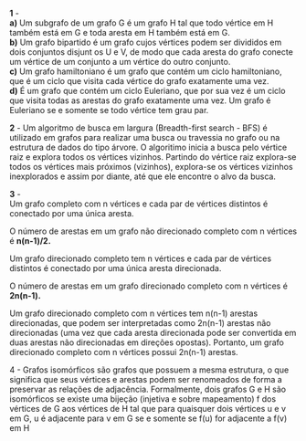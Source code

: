 **1** - \
**a)** Um subgrafo de um grafo G é um grafo H tal que todo vértice em H também está em G e toda aresta em H também está em G.\
**b)** Um grafo bipartido é um grafo cujos vértices podem ser divididos em dois conjuntos disjunt os U e V, de modo que cada aresta do grafo conecte um vértice de um conjunto a um vértice do outro conjunto. \
**c)** Um grafo hamiltoniano é um grafo que contém um ciclo hamiltoniano, que é um ciclo que visita cada vértice do grafo exatamente uma vez. \
**d)** É um grafo que contém um ciclo Euleriano, que por sua vez é um ciclo que visita todas as arestas do grafo exatamente uma vez. Um grafo é Euleriano se e somente se todo vértice tem grau par.

**2** - Um algoritmo de busca em largura (Breadth-first search - BFS) é utilizado em grafos para realizar uma busca ou travessia no grafo ou na estrutura de dados do tipo árvore. O algoritimo inicia a busca pelo vértice raiz e explora todos os vértices vizinhos. Partindo do vértice raiz explora-se todos os vértices mais próximos (vizinhos), explora-se os vértices vizinhos inexplorados e assim por diante, até que ele encontre o alvo da busca.

**3** - \
Um grafo completo com n vértices e cada par de vértices distintos é conectado por uma única aresta.

O número de arestas em um grafo não direcionado completo com n vértices é **n(n-1)/2.**

Um grafo direcionado completo tem n vértices e cada par de vértices distintos é conectado por uma única aresta direcionada.

O número de arestas em um grafo direcionado completo com n vértices é **2n(n-1).**

Um grafo direcionado completo com n vértices tem n(n-1) arestas direcionadas, que podem ser interpretadas como 2n(n-1) arestas não direcionadas (uma vez que cada aresta direcionada pode ser convertida em duas arestas não direcionadas em direções opostas). Portanto, um grafo direcionado completo com n vértices possui 2n(n-1) arestas.

4 - Grafos isomórficos são grafos que possuem a mesma estrutura, o que significa que seus vértices e arestas podem ser renomeados de forma a preservar as relações de adjacência. Formalmente, dois grafos G e H são isomórficos se existe uma bijeção (injetiva e sobre mapeamento) f dos vértices de G aos vértices de H tal que para quaisquer dois vértices u e v em G, u é adjacente para v em G se e somente se f(u) for adjacente a f(v) em H
